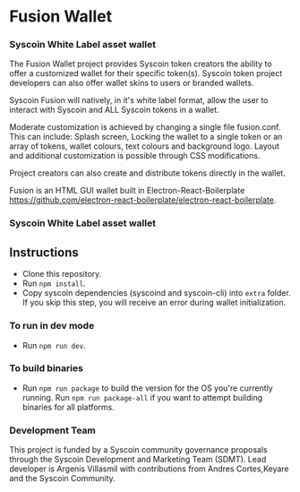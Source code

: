 # Fusion Wallet

### Syscoin White Label asset wallet

The Fusion Wallet project provides Syscoin token creators the ability to offer a customized wallet for their specific token(s). Syscoin token project developers can also offer wallet skins to users or branded wallets.

Syscoin Fusion will natively, in it's white label format, allow the user to interact with Syscoin and ALL Syscoin tokens in a wallet. 

Moderate customization is achieved by changing a single file fusion.conf. This can include: Splash screen, Locking the wallet to a single token or an array of tokens, wallet colours, text colours and background logo. Layout and additional customization is possible through CSS modifications.

Project creators can also create and distribute tokens directly in the wallet. 

Fusion is an HTML GUI wallet built in Electron-React-Boilerplate https://github.com/electron-react-boilerplate/electron-react-boilerplate. 

### Syscoin White Label asset wallet


## Instructions

- Clone this repository.
- Run `npm install`.
- Copy syscoin dependencies (syscoind and syscoin-cli) into `extra` folder. If you skip this step, you will receive an error during wallet initialization.

### To run in dev mode

- Run `npm run dev`.

### To build binaries

- Run `npm run package` to build the version for the OS you're currently running. Run `npm run package-all` if you want to attempt building binaries for all platforms.

### Development Team
This project is funded by a Syscoin community governance proposals through the Syscoin Development and Marketing Team (SDMT). Lead developer is Argenis Villasmil with contributions from Andres Cortes,Keyare and the Syscoin Community.
